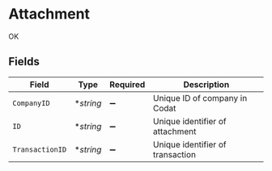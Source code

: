 # Attachment

OK


## Fields

| Field                            | Type                             | Required                         | Description                      |
| -------------------------------- | -------------------------------- | -------------------------------- | -------------------------------- |
| `CompanyID`                      | **string*                        | :heavy_minus_sign:               | Unique ID of company in Codat    |
| `ID`                             | **string*                        | :heavy_minus_sign:               | Unique identifier of attachment  |
| `TransactionID`                  | **string*                        | :heavy_minus_sign:               | Unique identifier of transaction |